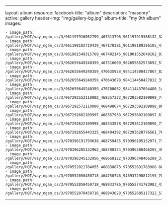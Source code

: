 
---
layout: album
resource: facebook
title: "album"
description: "masonry"
active: gallery
header-img: "img/gallery-bg.jpg"
album-title: "my 9th album"
images:
    
    - image_path: /gallery/HQT/vay_ngan_cs/3/961197916052799_467313796_961197919386132_3276487304559818002_n.jpg
    - image_path: /gallery/HQT/vay_ngan_cs/3/961198182719439_467170381_961198189386105_4167516528807211344_n.jpg
    - image_path: /gallery/HQT/vay_ngan_cs/3/961901549315769_467402145_961901552649102_935292746587421536_n.jpg
    - image_path: /gallery/HQT/vay_ngan_cs/3/962655649240359_467516609_962655652573692_5756823350831921714_n.jpg
    - image_path: /gallery/HQT/vay_ngan_cs/3/962655649240359_470635928_984114500427807_8288101210288522258_n.jpg
    - image_path: /gallery/HQT/vay_ngan_cs/3/962655649240359_470643678_984114450427812_3379267091634645655_n.jpg
    - image_path: /gallery/HQT/vay_ngan_cs/3/962655649240359_470700082_984114437094480_1440027430883021957_n.jpg
    - image_path: /gallery/HQT/vay_ngan_cs/3/967292552110002_468357322_967293582109899_7493798121387979729_n.jpg
    - image_path: /gallery/HQT/vay_ngan_cs/3/967292572110000_468498674_967293592109898_8606017181665980755_n.jpg
    - image_path: /gallery/HQT/vay_ngan_cs/3/967292602109997_468357938_967293602109897_6144633153663228158_n.jpg
    - image_path: /gallery/HQT/vay_ngan_cs/3/967292622109995_468333578_967293612109896_7778277931965125192_n.jpg
    - image_path: /gallery/HQT/vay_ngan_cs/3/967292655443325_468404392_967293628776561_7659359827714741419_n.jpg
    - image_path: /gallery/HQT/vay_ngan_cs/3/970396191799638_468759455_970396195132971_7336422814648092486_n.jpg
    - image_path: /gallery/HQT/vay_ngan_cs/3/970396285132962_468780374_970396288466295_4931224592018033674_n.jpg
    - image_path: /gallery/HQT/vay_ngan_cs/3/970396345132956_468668122_970396348466289_3172645570144085282_n.jpg
    - image_path: /gallery/HQT/vay_ngan_cs/3/970552021784055_468838873_970552691783988_8871290519945791683_n.jpg
    - image_path: /gallery/HQT/vay_ngan_cs/3/970552058450718_464750746_946937290812195_7050778663614589288_n.jpg
    - image_path: /gallery/HQT/vay_ngan_cs/3/970552058450718_468933786_970552741783983_436955044124466865_n.jpg
    - image_path: /gallery/HQT/vay_ngan_cs/3/970552078450716_468943628_970552685117322_5319287561800348674_n.jpg
---